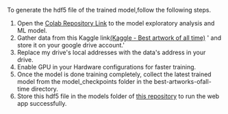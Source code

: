 To generate the hdf5 file of the trained model,follow the following steps. 
1. Open the [Colab Repository Link](https://github.com/akmenon1996/Harware_Comparison-GPUvsCPU-/blob/master/train_model(Colab_GPU).ipynb)
to the model exploratory analysis and ML model. 
2. Gather data from this Kaggle link[(Kaggle - Best artwork of all time)](https://www.kaggle.com/ikarus777/best-artworks-of-all-time) '
and store it on your google drive account.'
3. Replace my drive's local addresses with the data's address in your drive. 
4. Enable GPU in your Hardware configurations for faster training. 
5. Once the model is done training completely, collect the latest trained model from the model_checkpoints folder 
in the best-artworks-ofall-time directory. 
6. Store this hdf5 file in the models folder of [this repository](https://github.com/akmenon1996/Artwork-artist-prediction-webapp) 
to run the web app successfully. 
